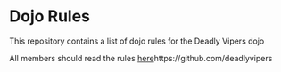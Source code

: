 Dojo Rules
==========

This repository contains a list of dojo rules for the Deadly Vipers dojo

All members should read the rules
[here]("https://github.com/deadlyvipers")https://github.com/deadlyvipers
